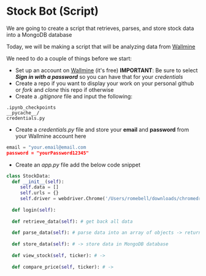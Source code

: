 # Stock Bot (Script)
We are going to create a script that retrieves, parses, and store stock data into a MongoDB database

Today, we will be making a script that will be analyzing data from [Wallmine](https://www.wallmine.com)

We need to do a couple of things before we start:
- Set up an account on [Wallmine](https://www.wallmine.com) (it's free)
**IMPORTANT**: Be sure to select ***Sign in with a password*** so you can have that for your *credentials*
- Create a repo if you want to display your work on your personal github or *fork* and *clone* this repo if otherwise
- Create a *.gitignore* file and input the following:
```text
.ipynb_checkpoints
__pycache__/    
credentials.py
```
- Create a *credentials.py* file and store your **email** and **password** from your Wallmine account here
```py
email = "your.email@email.com
password = "yourPassword12345"
```
- Create an *app.py* file add the below code snippet
```py
class StockData:
  def __init__(self):
     self.data = []
     self.urls = {}
     self.driver = webdriver.Chrome('/Users/romebell/downloads/chromedriver-4') # use your path to your Chromedriver
  
  def login(self):
    
  def retrieve_data(self): # get back all data
  
  def parse_data(self): # parse data into an array of objects -> returns items parsed
  
  def store_data(self): # -> store data in MongoDB database
  
  def view_stock(self, ticker): # -> 
  
  def compare_price(self, ticker): # -> 
 ```
